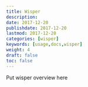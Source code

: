 ```yaml
---
title: Wisper
description: 
date: 2017-12-20
publishdate: 2017-12-20
lastmod: 2017-12-20
categories: [wisper]
keywords: [usage,docs,wisper]
weight: 4
draft: false
toc: false
---
```


Put wisper overview here
